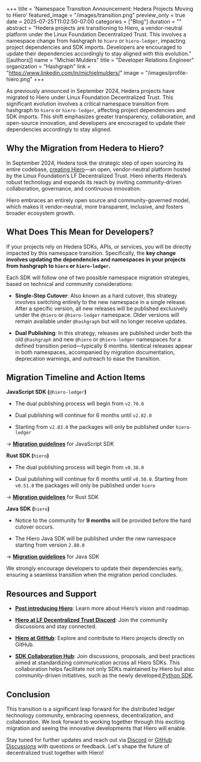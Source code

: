 +++
title = 'Namespace Transition Announcement: Hedera Projects Moving to Hiero'
featured_image = "/images/transition.png"
preview_only = true
date = 2025-07-25T11:02:50-07:00
categories = ["Blog"]
duration = ""
abstract = "Hedera projects are transitioning to Hiero, a vendor-neutral platform under the Linux Foundation Decentralized Trust. This involves a namespace change from hashgraph to `hiero` or `hiero-ledger`, impacting project dependencies and SDK imports. Developers are encouraged to update their dependencies accordingly to stay aligned with this evolution."
[[authors]]
name = "Michiel Mulders"
title = "Developer Relations Engineer"
organization = "Hashgraph"
link = "https://www.linkedin.com/in/michielmulders/"
image = "/images/profile-hiero.png"
+++

As previously announced in September 2024, Hedera projects have migrated to Hiero under Linux Foundation Decentralized Trust. This significant evolution involves a critical namespace transition from hashgraph to `hiero` or `hiero-ledger`, affecting project dependencies and SDK imports. This shift emphasizes greater transparency, collaboration, and open-source innovation, and developers are encouraged to update their dependencies accordingly to stay aligned.

## Why the Migration from Hedera to Hiero?

In September 2024, Hedera took the strategic step of open sourcing its entire codebase, [creating Hiero](https://hedera.com/blog/introducing-hiero-the-foundation-of-the-future)—an open, vendor-neutral platform hosted by the Linux Foundation’s LF Decentralized Trust. Hiero inherits Hedera’s robust technology and expands its reach by inviting community-driven collaboration, governance, and continuous innovation.

Hiero embraces an entirely open source and community-governed model, which makes it vendor-neutral, more transparent, inclusive, and fosters broader ecosystem growth.

## What Does This Mean for Developers?

If your projects rely on Hedera SDKs, APIs, or services, you will be directly impacted by this namespace transition. Specifically, the **key change involves updating the dependencies and namespaces in your projects from hashgraph to `hiero` or `hiero-ledger`.**

Each SDK will follow one of two possible namespace migration strategies, based on technical and community considerations:

- **Single-Step Cutover**: Also known as a hard cutover, this strategy involves switching entirely to the new namespace in a single release. After a specific version, all new releases will be published exclusively under the `@hiero` or `@hiero-ledger` namespace. Older versions will remain available under `@hashgraph` but will no longer receive updates.

- **Dual Publishing**: In this strategy, releases are published under both the old `@hashgraph` and new `@hiero` or `@hiero-ledger` namespaces for a defined transition period—typically 6 months. Identical releases appear in both namespaces, accompanied by migration documentation, deprecation warnings, and outreach to ease the transition.

## Migration Timeline and Action Items

**JavaScript SDK (**`@hiero-ledger`**)**

- The dual publishing process will begin from `v2.70.0`

- Dual publishing will continue for 6 months until `v2.82.0`

- Starting from `v2.83.0` the packages will only be published under `hiero-ledger`

→ [**Migration guidelines**](https://github.com/hiero-ledger/hiero-sdk-js/blob/main/manual/migration_hiero.md) for JavaScript SDK

**Rust SDK (**`hiero`**)**

- The dual publishing process will begin from `v0.38.0`

- Dual publishing will continue for 6 months until `v0.50.0`. Starting from `v0.51.0` the packages will only be published under `hiero`

→ [**Migration guidelines**](https://github.com/hiero-ledger/hiero-sdk-rust/blob/main/MIGRATION.md) for Rust SDK

**Java SDK (**`hiero`**)**

- Notice to the community for **9 months** will be provided before the hard cutover occurs.

- The Hiero Java SDK will be published under the new namespace starting from version `2.80.0`

→ [**Migration guidelines**](https://github.com/hiero-ledger/hiero-sdk-java/blob/main/HIERO_MIGRATION.md) for Java SDK

We strongly encourage developers to update their dependencies early, ensuring a seamless transition when the migration period concludes. 


## **Resources and Support**

- [**Post introducing Hiero**](https://www.lfdecentralizedtrust.org/blog/hiero-advancing-decentralized-trust-through-open-source-innovation): Learn more about Hiero’s vision and roadmap.

- [**Hiero at LF Decentralized Trust Discord**](https://discord.com/invite/BCSKp4MKJm): Join the community discussions and stay connected.

- [**Hiero at GitHub**](https://github.com/hiero-ledger): Explore and contribute to Hiero projects directly on GitHub.

- [**SDK Collaboration Hub**](https://github.com/hiero-ledger/sdk-collaboration-hub): Join discussions, proposals, and best practices aimed at standardizing communication across all Hiero SDKs. This collaboration helps facilitate not only SDKs maintained by Hiero but also community-driven initiatives, such as the newly developed[ Python SDK](https://github.com/hiero-ledger/hiero-sdk-python).


## **Conclusion**

This transition is a significant leap forward for the distributed ledger technology community, embracing openness, decentralization, and collaboration. We look forward to working together through this exciting migration and seeing the innovative developments that Hiero will enable.

Stay tuned for further updates and reach out via [Discord](https://discord.lfdecentralizedtrust.org/) or [GitHub Discussions](https://github.com/orgs/hiero-ledger/discussions) with questions or feedback. Let's shape the future of decentralized trust together with Hiero!
